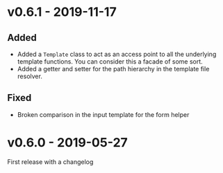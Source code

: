 v0.6.1 - 2019-11-17
==========
Added
-----
 - Added a `Template` class to act as an access point to all the underlying template functions. You can consider this a facade of some sort.
 - Added a getter and setter for the path hierarchy in the template file resolver.

Fixed
-----
 - Broken comparison in the input template for the form helper 

v0.6.0 - 2019-05-27
===================
First release with a changelog
